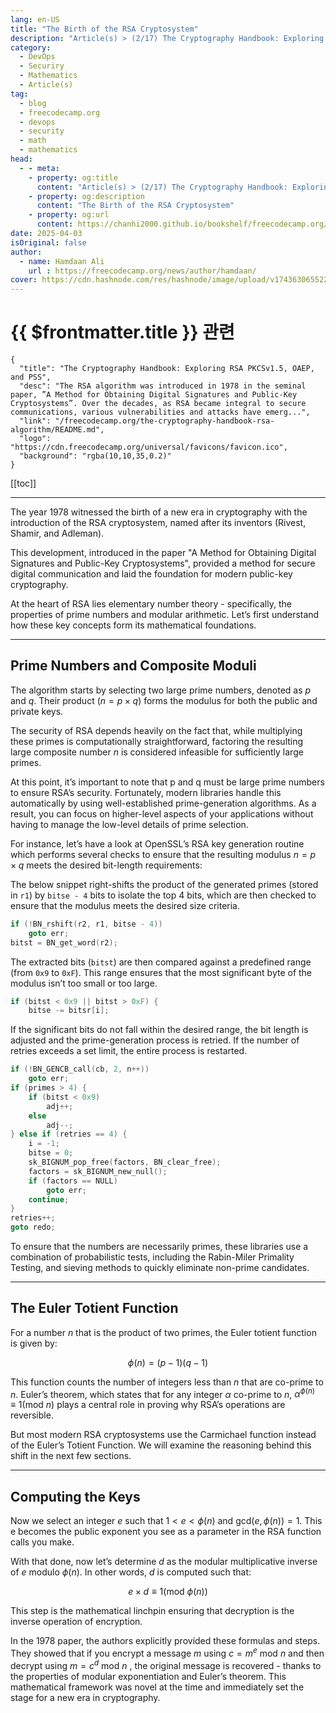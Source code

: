 ```yaml
---
lang: en-US
title: "The Birth of the RSA Cryptosystem"
description: "Article(s) > (2/17) The Cryptography Handbook: Exploring RSA PKCSv1.5, OAEP, and PSS" 
category:
  - DevOps
  - Securiry
  - Mathematics
  - Article(s)
tag:
  - blog
  - freecodecamp.org
  - devops
  - security
  - math
  - mathematics
head:
  - - meta:
    - property: og:title
      content: "Article(s) > (2/17) The Cryptography Handbook: Exploring RSA PKCSv1.5, OAEP, and PSS"
    - property: og:description
      content: "The Birth of the RSA Cryptosystem"
    - property: og:url
      content: https://chanhi2000.github.io/bookshelf/freecodecamp.org/the-cryptography-handbook-rsa-algorithm/the-birth-of-the-rsa-cryptosystem.html
date: 2025-04-03
isOriginal: false
author:
  - name: Hamdaan Ali
    url : https://freecodecamp.org/news/author/hamdaan/
cover: https://cdn.hashnode.com/res/hashnode/image/upload/v1743630655223/f7e0c094-2103-42cd-97bd-be79d14fff67.png
---
```


# {{ $frontmatter.title }} 관련

```component VPCard
{
  "title": "The Cryptography Handbook: Exploring RSA PKCSv1.5, OAEP, and PSS",
  "desc": "The RSA algorithm was introduced in 1978 in the seminal paper, ”A Method for Obtaining Digital Signatures and Public-Key Cryptosystems”. Over the decades, as RSA became integral to secure communications, various vulnerabilities and attacks have emerg...",
  "link": "/freecodecamp.org/the-cryptography-handbook-rsa-algorithm/README.md",
  "logo": "https://cdn.freecodecamp.org/universal/favicons/favicon.ico",
  "background": "rgba(10,10,35,0.2)"
}
```

[[toc]]

---

<SiteInfo
  name="The Cryptography Handbook: Exploring RSA PKCSv1.5, OAEP, and PSS"
  desc="The RSA algorithm was introduced in 1978 in the seminal paper, ”A Method for Obtaining Digital Signatures and Public-Key Cryptosystems”. Over the decades, as RSA became integral to secure communications, various vulnerabilities and attacks have emerg..."
  url="https://freecodecamp.org/news/the-cryptography-handbook-rsa-algorithm#heading-the-birth-of-the-rsa-cryptosystem"
  logo="https://cdn.freecodecamp.org/universal/favicons/favicon.ico"
  preview="https://cdn.hashnode.com/res/hashnode/image/upload/v1743630655223/f7e0c094-2103-42cd-97bd-be79d14fff67.png"/>

The year 1978 witnessed the birth of a new era in cryptography with the introduction of the RSA cryptosystem, named after its inventors (Rivest, Shamir, and Adleman).

This development, introduced in the paper "A Method for Obtaining Digital Signatures and Public-Key Cryptosystems", provided a method for secure digital communication and laid the foundation for modern public-key cryptography.

At the heart of RSA lies elementary number theory - specifically, the properties of prime numbers and modular arithmetic. Let’s first understand how these key concepts form its mathematical foundations.

---

## Prime Numbers and Composite Moduli

The algorithm starts by selecting two large prime numbers, denoted as $p$ and $q$. Their product ($n=p\times{q}$) forms the modulus for both the public and private keys.

The security of RSA depends heavily on the fact that, while multiplying these primes is computationally straightforward, factoring the resulting large composite number $n$ is considered infeasible for sufficiently large primes.

At this point, it’s important to note that p and q must be large prime numbers to ensure RSA’s security. Fortunately, modern libraries handle this automatically by using well-established prime-generation algorithms. As a result, you can focus on higher-level aspects of your applications without having to manage the low-level details of prime selection.

For instance, let’s have a look at OpenSSL’s RSA key generation routine which performs several checks to ensure that the resulting modulus $n=p\times{q}$ meets the desired bit-length requirements:

The below snippet right-shifts the product of the generated primes (stored in `r1`) by `bitse - 4` bits to isolate the top 4 bits, which are then checked to ensure that the modulus meets the desired size criteria.

```c
if (!BN_rshift(r2, r1, bitse - 4))
    goto err;
bitst = BN_get_word(r2);
```

The extracted bits (`bitst`) are then compared against a predefined range (from `0x9` to `0xF`). This range ensures that the most significant byte of the modulus isn’t too small or too large.

```c
if (bitst < 0x9 || bitst > 0xF) {
    bitse -= bitsr[i];
```

If the significant bits do not fall within the desired range, the bit length is adjusted and the prime-generation process is retried. If the number of retries exceeds a set limit, the entire process is restarted.

```c
if (!BN_GENCB_call(cb, 2, n++))
    goto err;
if (primes > 4) {
    if (bitst < 0x9)
        adj++;
    else
        adj--;
} else if (retries == 4) {
    i = -1;
    bitse = 0;
    sk_BIGNUM_pop_free(factors, BN_clear_free);
    factors = sk_BIGNUM_new_null();
    if (factors == NULL)
        goto err;
    continue;
}
retries++;
goto redo;
```

To ensure that the numbers are necessarily primes, these libraries use a combination of probabilistic tests, including the Rabin-Miler Primality Testing, and sieving methods to quickly eliminate non-prime candidates.

---

## The Euler Totient Function

For a number $n$ that is the product of two primes, the Euler totient function is given by:

$$
\phi\left(n\right)=\left(p-1\right)\left(q-1\right)
$$

This function counts the number of integers less than $n$ that are co-prime to $n$. Euler’s theorem, which states that for any integer $\alpha$ co-prime to $n$, $\alpha^{\phi\left(n\right)}\equiv1\left(\text{mod}\:n\right)$ plays a central role in proving why RSA’s operations are reversible.

But most modern RSA cryptosystems use the Carmichael function instead of the Euler’s Totient Function. We will examine the reasoning behind this shift in the next few sections.

---

## Computing the Keys

Now we select an integer $e$ such that $1\lt{e}\lt\phi\left(n\right)$ and $\text{gcd}\left(e,\phi\left(n\right)\right)=1$. This e becomes the public exponent you see as a parameter in the RSA function calls you make.

With that done, now let’s determine $d$ as the modular multiplicative inverse of $e\:\text{modulo}\:\phi\left(n\right)$. In other words, $d$ is computed such that:

$$
e\times{d}\equiv1\left(\text{mod}\:\phi\left(n\right)\right)
$$

This step is the mathematical linchpin ensuring that decryption is the inverse operation of encryption.

In the 1978 paper, the authors explicitly provided these formulas and steps. They showed that if you encrypt a message $m$ using $c=m^{e}\:\text{mod}\:n$ and then decrypt using $m=c^{d}\:\text{mod}\:n$ , the original message is recovered - thanks to the properties of modular exponentiation and Euler’s theorem. This mathematical framework was novel at the time and immediately set the stage for a new era in cryptography.
